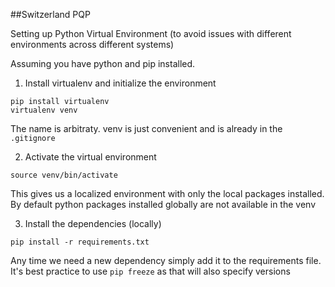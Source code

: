 ##Switzerland PQP 


Setting up Python Virtual Environment (to avoid issues with different environments across different systems)

  Assuming you have python and pip installed.

1.  Install virtualenv and initialize the environment
  ```
  pip install virtualenv
  virtualenv venv 
  ```
  The name is arbitraty. venv is just convenient and is already in the `.gitignore`

2. Activate the virtual environment
  ```
  source venv/bin/activate
  ```

  This gives us a localized environment with only the local packages installed. By default python packages installed globally are not available in the venv

3. Install the dependencies (locally)
  ```
  pip install -r requirements.txt
  ```

  Any time we need a new dependency simply add it to the requirements file. 
  It's best practice to use `pip freeze` as that will also specify versions
